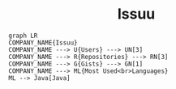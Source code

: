 <h1 align="center">Issuu</h1>

```mermaid
graph LR
COMPANY_NAME{Issuu}
COMPANY_NAME ---> U{Users} ---> UN[3]
COMPANY_NAME ---> R{Repositories} ---> RN[3]
COMPANY_NAME ---> G{Gists} ---> GN[1]
COMPANY_NAME ---> ML{Most Used<br>Languages}
ML --> Java[Java]
```
